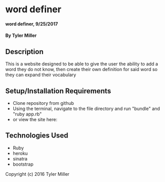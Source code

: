 #  word definer

####  word definer, 9/25/2017

#### By Tyler Miller

## Description

This is a website designed to be able to give the user the ability to add a word they do not know, then create their own definition for said word so they can expand their vocabulary

## Setup/Installation Requirements

*  Clone repository from github
*  Using the terminal, navigate to the file directory and run "bundle" and "ruby app.rb"
*  or view the site here:

## Technologies Used
*  Ruby
*  heroku
*  sinatra
*  bootstrap



Copyright (c) 2016 Tyler Miller
